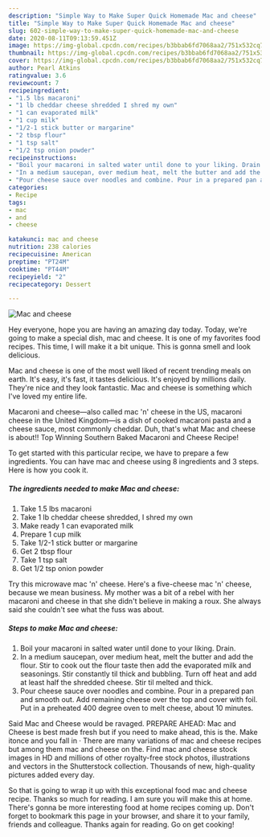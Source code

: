 ```yaml
---
description: "Simple Way to Make Super Quick Homemade Mac and cheese"
title: "Simple Way to Make Super Quick Homemade Mac and cheese"
slug: 602-simple-way-to-make-super-quick-homemade-mac-and-cheese
date: 2020-08-11T09:13:59.451Z
image: https://img-global.cpcdn.com/recipes/b3bbab6fd7068aa2/751x532cq70/mac-and-cheese-recipe-main-photo.jpg
thumbnail: https://img-global.cpcdn.com/recipes/b3bbab6fd7068aa2/751x532cq70/mac-and-cheese-recipe-main-photo.jpg
cover: https://img-global.cpcdn.com/recipes/b3bbab6fd7068aa2/751x532cq70/mac-and-cheese-recipe-main-photo.jpg
author: Pearl Atkins
ratingvalue: 3.6
reviewcount: 7
recipeingredient:
- "1.5 lbs macaroni"
- "1 lb cheddar cheese shredded I shred my own"
- "1 can evaporated milk"
- "1 cup milk"
- "1/2-1 stick butter or margarine"
- "2 tbsp flour"
- "1 tsp salt"
- "1/2 tsp onion powder"
recipeinstructions:
- "Boil your macaroni in salted water until done to your liking. Drain."
- "In a medium saucepan, over medium heat, melt the butter and add the flour. Stir to cook out the flour taste then add the evaporated milk and seasonings. Stir constantly til thick and bubbling. Turn off heat and add at least half the shredded cheese. Stir til melted and thick."
- "Pour cheese sauce over noodles and combine. Pour in a prepared pan and smooth out. Add remaining cheese over the top and cover with foil. Put in a preheated 400 degree oven to melt cheese, about 10 minutes."
categories:
- Recipe
tags:
- mac
- and
- cheese

katakunci: mac and cheese 
nutrition: 238 calories
recipecuisine: American
preptime: "PT24M"
cooktime: "PT44M"
recipeyield: "2"
recipecategory: Dessert

---
```



![Mac and cheese](https://img-global.cpcdn.com/recipes/b3bbab6fd7068aa2/751x532cq70/mac-and-cheese-recipe-main-photo.jpg)

Hey everyone, hope you are having an amazing day today. Today, we're going to make a special dish, mac and cheese. It is one of my favorites food recipes. This time, I will make it a bit unique. This is gonna smell and look delicious.

Mac and cheese is one of the most well liked of recent trending meals on earth. It's easy, it's fast, it tastes delicious. It's enjoyed by millions daily. They're nice and they look fantastic. Mac and cheese is something which I've loved my entire life.

Macaroni and cheese—also called mac &#39;n&#39; cheese in the US, macaroni cheese in the United Kingdom—is a dish of cooked macaroni pasta and a cheese sauce, most commonly cheddar. Duh, that&#39;s what Mac and cheese is about!! Top Winning Southern Baked Macaroni and Cheese Recipe!


To get started with this particular recipe, we have to prepare a few ingredients. You can have mac and cheese using 8 ingredients and 3 steps. Here is how you cook it.

<!--inarticleads1-->

##### The ingredients needed to make Mac and cheese:

1. Take 1.5 lbs macaroni
1. Take 1 lb cheddar cheese shredded, I shred my own
1. Make ready 1 can evaporated milk
1. Prepare 1 cup milk
1. Take 1/2-1 stick butter or margarine
1. Get 2 tbsp flour
1. Take 1 tsp salt
1. Get 1/2 tsp onion powder


Try this microwave mac &#39;n&#39; cheese. Here&#39;s a five-cheese mac &#39;n&#39; cheese, because we mean business. My mother was a bit of a rebel with her macaroni and cheese in that she didn&#39;t believe in making a roux. She always said she couldn&#39;t see what the fuss was about. 

<!--inarticleads2-->

##### Steps to make Mac and cheese:

1. Boil your macaroni in salted water until done to your liking. Drain.
1. In a medium saucepan, over medium heat, melt the butter and add the flour. Stir to cook out the flour taste then add the evaporated milk and seasonings. Stir constantly til thick and bubbling. Turn off heat and add at least half the shredded cheese. Stir til melted and thick.
1. Pour cheese sauce over noodles and combine. Pour in a prepared pan and smooth out. Add remaining cheese over the top and cover with foil. Put in a preheated 400 degree oven to melt cheese, about 10 minutes.


Said Mac and Cheese would be ravaged. PREPARE AHEAD: Mac and Cheese is best made fresh but if you need to make ahead, this is the. Make itonce and you fall in · There are many variations of mac and cheese recipes but among them mac and cheese on the. Find mac and cheese stock images in HD and millions of other royalty-free stock photos, illustrations and vectors in the Shutterstock collection. Thousands of new, high-quality pictures added every day. 

So that is going to wrap it up with this exceptional food mac and cheese recipe. Thanks so much for reading. I am sure you will make this at home. There's gonna be more interesting food at home recipes coming up. Don't forget to bookmark this page in your browser, and share it to your family, friends and colleague. Thanks again for reading. Go on get cooking!
